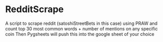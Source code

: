# RedditScrape
A script to scrape reddit (satoshiStreetBets in this case) using PRAW and count top 30 most common words + number of mentions on any specific coin
Then Pygsheets will push this into the google sheet of your choice
